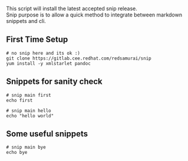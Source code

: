 This script will install the latest accepted snip release. \
Snip purpose is to allow a quick method to integrate between markdown snippets and cli.

## First Time Setup

```
# no snip here and its ok :)
git clone https://gitlab.cee.redhat.com/redsamurai/snip
yum install -y xmlstarlet pandoc
```

## Snippets for sanity check

```
# snip main first
echo first
```

```
# snip main hello
echo "hello world"
```

## Some useful snippets

```
# snip main bye
echo bye
```


